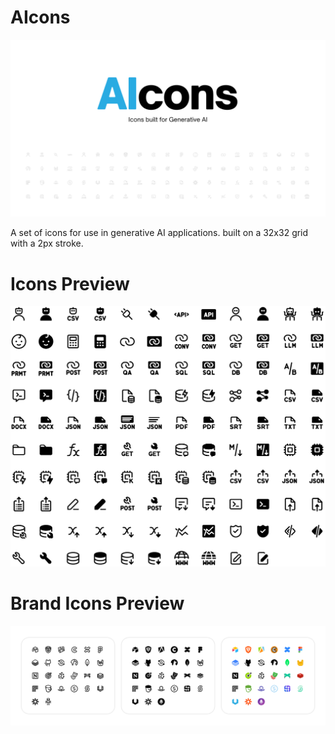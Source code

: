 # AIcons
![Image showcasing AIcons, a icon set for generative AI](assets/Cover.png)

A set of icons for use in generative AI applications. built on a 32x32 grid with a 2px stroke. 

# Icons Preview
<div align="center">
<picture>
    <source media="(prefers-color-scheme: dark)" srcset="https://raw.githubusercontent.com/abhishekshankr/AIcons/main/assets/Icons-Dark.png">
    <source media="(prefers-color-scheme: light)" srcset="https://raw.githubusercontent.com/abhishekshankr/AIcons/main/assets/Icons-Light.png">
    <img src="https://raw.githubusercontent.com/abhishekshankr/AIcons/main/assets/Icons-Light.png" alt="Your Icon Set preview" width="604">
</picture>
</div>

# Brand Icons Preview
![Image showcasing the list of brand icons present in the stroke and fill categories](<assets/Brand Icons.png>)

